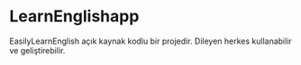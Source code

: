 # LearnEnglishapp
EasilyLearnEnglish açık kaynak kodlu bir projedir. Dileyen herkes kullanabilir ve geliştirebilir. 
